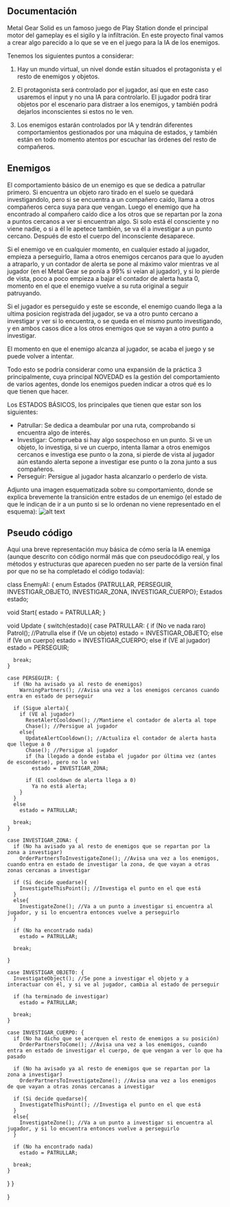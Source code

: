 ## Documentación
Metal Gear Solid es un famoso juego de Play Station donde el principal motor del gameplay es el sigilo y la infiltración. En este proyecto final vamos a crear algo parecido a lo que se ve en el juego para la IA de los enemigos.

Tenemos los siguientes puntos a considerar:

1) Hay un mundo virtual, un nivel donde están situados el protagonista y el resto de enemigos y objetos.

2) El protagonista será controlado por el jugador, así que en este caso usaremos el input y no una IA para controlarlo. El jugador podrá tirar objetos por el escenario para distraer a los enemigos, y también podrá dejarlos inconscientes si estos no le ven.

3) Los enemigos estarán controlados por IA y tendrán diferentes comportamientos gestionados por una máquina de estados, y también están en todo momento atentos por escuchar las órdenes del resto de compañeros.

## Enemigos

El comportamiento básico de un enemigo es que se dedica a patrullar primero. Si encuentra un objeto raro tirado en el suelo se quedará investigandolo, pero si se encuentra a un compañero caído, llama a otros compañeros cerca suya para que vengan. Luego el enemigo que ha encontrado al compañero caído dice a los otros que se repartan por la zona a puntos cercanos a ver si encuentran algo. Si solo está él consciente y no viene nadie, o si a él le apetece también, se va él a investigar a un punto cercano. Después de esto el cuerpo del inconsciente desaparece.

Si el enemigo ve en cualquier momento, en cualquier estado al jugador, empieza a perseguirlo, llama a otros enemigos cercanos para que lo ayuden a atraparlo, y un contador de alerta se pone al máximo valor mientras ve al jugador (en el Metal Gear se ponía a 99% si veían al jugador), y si lo pierde de vista, poco a poco empieza a bajar el contador de alerta hasta 0, momento en el que el enemigo vuelve a su ruta original a seguir patruyando.

Si el jugador es perseguido y este se esconde, el enemigo cuando llega a la ultima posicion registrada del jugador, se va a otro punto cercano a investigar y ver si lo encuentra, o se queda en el mismo punto investigando, y en ambos casos dice a los otros enemigos que se vayan a otro punto a investigar.

El momento en que el enemigo alcanza al jugador, se acaba el juego y se puede volver a intentar.

Todo esto se podría considerar como una expansión de la práctica 3 principalmente, cuya principal NOVEDAD es la gestión del comportamiento de varios agentes, donde los enemigos pueden indicar a otros qué es lo que tienen que hacer.

Los ESTADOS BÁSICOS, los principales que tienen que estar son los siguientes:

- Patrullar: Se dedica a deambular por una ruta, comprobando si encuentra algo de interés.
- Investigar: Comprueba si hay algo sospechoso en un punto. Si ve un objeto, lo investiga, si ve un cuerpo, intenta llamar a otros enemigos cercanos e investiga ese punto o la zona, si pierde de vista al jugador aún estando alerta sepone a investigar ese punto o la zona junto a sus compañeros.
- Perseguir: Persigue al jugador hasta alcanzarlo o perderlo de vista.

Adjunto una imagen esquematizada sobre su comportamiento, donde se explica brevemente la transición entre estados de un enemigo (el estado de que le indican de ir a un punto si se lo ordenan no viene representado en el esquema): 
![alt text](<Captura de pantalla 2025-05-15 192659.png>)


## Pseudo código

Aquí una breve representación muy básica de cómo sería la IA enemiga (aunque descrito con código normál más que con pseudocódigo real, y los métodos y estructuras que aparecen pueden no ser parte de la versión final por que no se ha completado el código todavía):

class EnemyAI:
{
enum Estados {PATRULLAR, PERSEGUIR, INVESTIGAR_OBJETO, INVESTIGAR_ZONA, INVESTIGAR_CUERPO};
Estados estado;

void Start{
  estado = PATRULLAR;
}

void Update {
  switch(estado){
    case PATRULLAR: {
      if (No ve nada raro)
        Patrol(); //Patrulla
      else if (Ve un objeto)
        estado = INVESTIGAR_OBJETO;
      else if (Ve un cuerpo)
        estado = INVESTIGAR_CUERPO;
      else if (VE al jugador)
        estado = PERSEGUIR;
      
      break;
    }

    case PERSEGUIR: {
      if (No ha avisado ya al resto de enemigos)
        WarningPartners(); //Avisa una vez a los enemigos cercanos cuando entra en estado de perseguir
      
      if (Sigue alerta){
        if (VE al jugador)
          ResetAlertCooldown(); //Mantiene el contador de alerta al tope
          Chase(); //Persigue al jugador
        else{
          UpdateAlertCooldown(); //Actualiza el contador de alerta hasta que llegue a 0
          Chase(); //Persigue al jugador
          if (ha llegado a donde estaba el jugador por última vez (antes de esconderse), pero no lo ve)
            estado = INVESTIGAR_ZONA;

          if (El cooldown de alerta llega a 0)
            Ya no está alerta;
        }
      }
      else
        estado = PATRULLAR;

      break;
    }

    case INVESTIGAR_ZONA: {
      if (No ha avisado ya al resto de enemigos que se repartan por la zona a investigar)
        OrderPartnersToInvestigateZone(); //Avisa una vez a los enemigos, cuando entra en estado de investigar la zona, de que vayan a otras zonas cercanas a investigar
      
      if (Si decide quedarse){
        InvestigateThisPoint(); //Investiga el punto en el que está
      }
      else{
        InvestigateZone(); //Va a un punto a investigar si encuentra al jugador, y si lo encuentra entonces vuelve a perseguirlo
      }

      if (No ha encontrado nada)
        estado = PATRULLAR;

      break;

    }

    case INVESTIGAR_OBJETO: {
      InvestigateObject(); //Se pone a investigar el objeto y a interactuar con él, y si ve al jugador, cambia al estado de perseguir

      if (ha terminado de investigar)
        estado = PATRULLAR;
      
      break;
    }

    case INVESTIGAR_CUERPO: {
      if (No ha dicho que se acerquen el resto de enemigos a su posición)
        OrderPartnersToCome(); //Avisa una vez a los enemigos, cuando entra en estado de investigar el cuerpo, de que vengan a ver lo que ha pasado

      if (No ha avisado ya al resto de enemigos que se repartan por la zona a investigar)
        OrderPartnersToInvestigateZone(); //Avisa una vez a los enemigos de que vayan a otras zonas cercanas a investigar

      if (Si decide quedarse){
        InvestigateThisPoint(); //Investiga el punto en el que está
      }
      else{
        InvestigateZone(); //Va a un punto a investigar si encuentra al jugador, y si lo encuentra entonces vuelve a perseguirlo
      }

      if (No ha encontrado nada)
        estado = PATRULLAR;

      break;
    }
  }
}


}